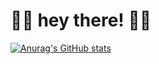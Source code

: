 # 🍓🍓 hey there! 🍓🍓


[![Anurag's GitHub stats](https://github-readme-stats.vercel.app/api?username=uma-e&theme=rose&title_color=BD1360&text_color=714C41&icon_color=BD1360&show_icons=true&border_color=D3E2CA&bg_color=D3E2CA)](https://github.com/anuraghazra/github-readme-stats)
